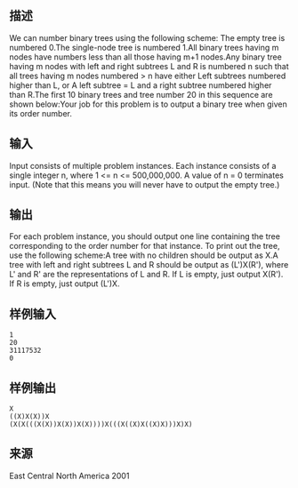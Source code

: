 ## 描述


We can number binary trees using the following scheme: The empty tree is numbered 0.The single-node tree is numbered 1.All binary trees having m nodes have numbers less than all those having m+1 nodes.Any binary tree having m nodes with left and right subtrees L and R is numbered n such that all trees having m nodes numbered > n have either Left subtrees numbered higher than L, or A left subtree = L and a right subtree numbered higher than R.The first 10 binary trees and tree number 20 in this sequence are shown below:Your job for this problem is to output a binary tree when given its order number.

## 输入


Input consists of multiple problem instances. Each instance consists of a single integer n, where 1 <= n <= 500,000,000. A value of n = 0 terminates input. (Note that this means you will never have to output the empty tree.)

## 输出


For each problem instance, you should output one line containing the tree corresponding to the order number for that instance. To print out the tree, use the following scheme:A tree with no children should be output as X.A tree with left and right subtrees L and R should be output as (L')X(R'), where L' and R' are the representations of L and R.  If L is empty, just output X(R').  If R is empty, just output (L')X.

## 样例输入


```
1
20
31117532
0
```


## 样例输出


```
X
((X)X(X))X
(X(X(((X(X))X(X))X(X))))X(((X((X)X((X)X)))X)X)
```


## 来源


East Central North America 2001

